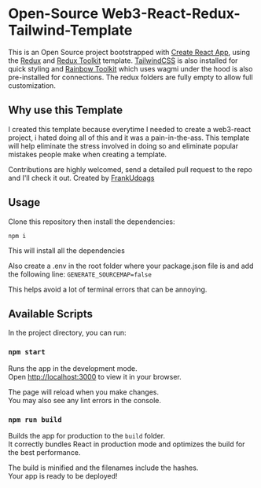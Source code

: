 # Open-Source Web3-React-Redux-Tailwind-Template

This is an Open Source project bootstrapped with [Create React App](https://github.com/facebook/create-react-app), using the [Redux](https://redux.js.org/) and [Redux Toolkit](https://redux-toolkit.js.org/) template.
[TailwindCSS](https://tailwindcss.com/docs) is also installed for quick styling and [Rainbow Toolkit](https://www.rainbowkit.com/) which uses wagmi under the hood is also pre-installed for connections.
The redux folders are fully empty to allow full customization.


## Why use this Template
I created this template because everytime I needed to create a web3-react project, i hated doing all of this and it was a pain-in-the-ass. This template will help eliminate the stress involved in doing so and eliminate popular mistakes people make when creating a template.

Contributions are highly welcomed, send a detailed pull request to the repo and I'll check it out.
Created by [FrankUdoags](https://github.com/frankudoags)


## Usage
Clone this repository then install the dependencies: 

```npm i```

This will install all the dependencies

Also create a .env in the root folder where your package.json file is and add the following line: 
`GENERATE_SOURCEMAP=false`

This helps avoid a lot of terminal errors that can be annoying.


## Available Scripts

In the project directory, you can run:

### `npm start`

Runs the app in the development mode.\
Open [http://localhost:3000](http://localhost:3000) to view it in your browser.

The page will reload when you make changes.\
You may also see any lint errors in the console.

### `npm run build`

Builds the app for production to the `build` folder.\
It correctly bundles React in production mode and optimizes the build for the best performance.

The build is minified and the filenames include the hashes.\
Your app is ready to be deployed!

